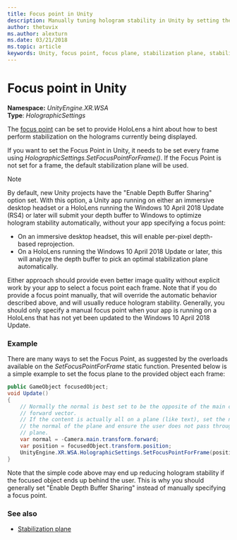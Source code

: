 ```yaml
---
title: Focus point in Unity
description: Manually tuning hologram stability in Unity by setting the focus point
author: thetuvix
ms.author: alexturn
ms.date: 03/21/2018
ms.topic: article
keywords: Unity, focus point, focus plane, stabilization plane, stabilization point, reprojection, LSR, depth buffer
---
```




# Focus point in Unity

**Namespace:** *UnityEngine.XR.WSA*<br>
**Type**: *HolographicSettings*

The [focus point](hologram-stability.md#stabilization-plane) can be set to provide HoloLens a hint about how to best perform stabilization on the holograms currently being displayed.

If you want to set the Focus Point in Unity, it needs to be set every frame using *HolographicSettings.SetFocusPointForFrame()*. If the Focus Point is not set for a frame, the default stabilization plane will be used.

> [!NOTE]
> By default, new Unity projects have the "Enable Depth Buffer Sharing" option set.  With this option, a Unity app running on either an immersive desktop headset or a HoloLens running the Windows 10 April 2018 Update (RS4) or later will submit your depth buffer to Windows to optimize hologram stability automatically, without your app specifying a focus point:
> * On an immersive desktop headset, this will enable per-pixel depth-based reprojection.
> * On a HoloLens running the Windows 10 April 2018 Update or later, this will analyze the depth buffer to pick an optimal stabilization plane automatically.
>
> Either approach should provide even better image quality without explicit work by your app to select a focus point each frame.  Note that if you do provide a focus point manually, that will override the automatic behavior described above, and will usually reduce hologram stability.  Generally, you should only specify a manual focus point when your app is running on a HoloLens that has not yet been updated to the Windows 10 April 2018 Update.

### Example

There are many ways to set the Focus Point, as suggested by the overloads available on the *SetFocusPointForFrame* static function. Presented below is a simple example to set the focus plane to the provided object each frame:

```cs
public GameObject focusedObject;
void Update()
{
    // Normally the normal is best set to be the opposite of the main camera's 
    // forward vector.
    // If the content is actually all on a plane (like text), set the normal to 
    // the normal of the plane and ensure the user does not pass through the 
    // plane.
    var normal = -Camera.main.transform.forward;     
    var position = focusedObject.transform.position;
    UnityEngine.XR.WSA.HolographicSettings.SetFocusPointForFrame(position, normal);
}
```

Note that the simple code above may end up reducing hologram stability if the focused object ends up behind the user.  This is why you should generally set "Enable Depth Buffer Sharing" instead of manually specifying a focus point.

### See also
* [Stabilization plane](hologram-stability.md#stabilization-plane)

